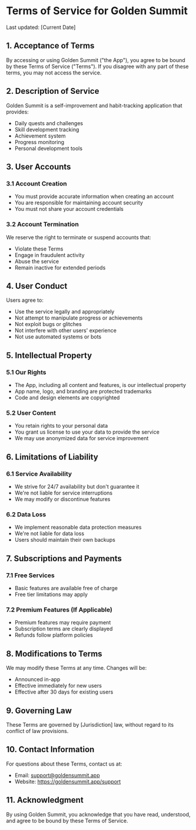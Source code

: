 # Terms of Service for Golden Summit

Last updated: [Current Date]

## 1. Acceptance of Terms

By accessing or using Golden Summit ("the App"), you agree to be bound by these Terms of Service ("Terms"). If you disagree with any part of these terms, you may not access the service.

## 2. Description of Service

Golden Summit is a self-improvement and habit-tracking application that provides:
- Daily quests and challenges
- Skill development tracking
- Achievement system
- Progress monitoring
- Personal development tools

## 3. User Accounts

### 3.1 Account Creation
- You must provide accurate information when creating an account
- You are responsible for maintaining account security
- You must not share your account credentials

### 3.2 Account Termination
We reserve the right to terminate or suspend accounts that:
- Violate these Terms
- Engage in fraudulent activity
- Abuse the service
- Remain inactive for extended periods

## 4. User Conduct

Users agree to:
- Use the service legally and appropriately
- Not attempt to manipulate progress or achievements
- Not exploit bugs or glitches
- Not interfere with other users' experience
- Not use automated systems or bots

## 5. Intellectual Property

### 5.1 Our Rights
- The App, including all content and features, is our intellectual property
- App name, logo, and branding are protected trademarks
- Code and design elements are copyrighted

### 5.2 User Content
- You retain rights to your personal data
- You grant us license to use your data to provide the service
- We may use anonymized data for service improvement

## 6. Limitations of Liability

### 6.1 Service Availability
- We strive for 24/7 availability but don't guarantee it
- We're not liable for service interruptions
- We may modify or discontinue features

### 6.2 Data Loss
- We implement reasonable data protection measures
- We're not liable for data loss
- Users should maintain their own backups

## 7. Subscriptions and Payments

### 7.1 Free Services
- Basic features are available free of charge
- Free tier limitations may apply

### 7.2 Premium Features (If Applicable)
- Premium features may require payment
- Subscription terms are clearly displayed
- Refunds follow platform policies

## 8. Modifications to Terms

We may modify these Terms at any time. Changes will be:
- Announced in-app
- Effective immediately for new users
- Effective after 30 days for existing users

## 9. Governing Law

These Terms are governed by [Jurisdiction] law, without regard to its conflict of law provisions.

## 10. Contact Information

For questions about these Terms, contact us at:
- Email: support@goldensummit.app
- Website: https://goldensummit.app/support

## 11. Acknowledgment

By using Golden Summit, you acknowledge that you have read, understood, and agree to be bound by these Terms of Service. 